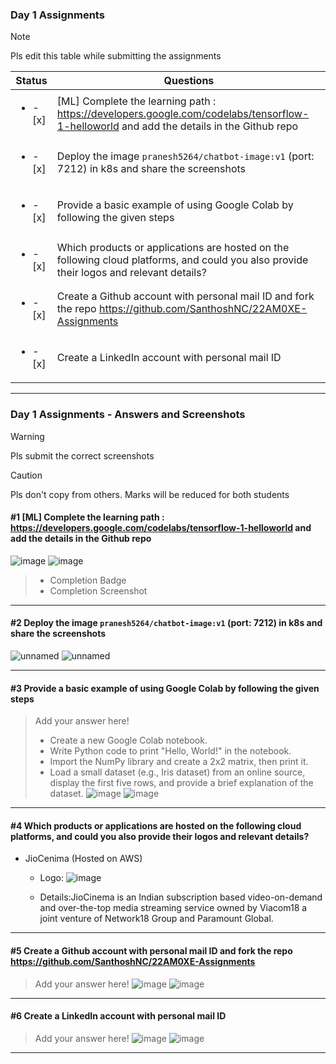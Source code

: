 ### Day 1 Assignments

> [!NOTE]
> Pls edit this table while submitting the assignments

| Status         | Questions     | 
|----------------|---------------|
| <ul><li>- [x] </li></ul> | [ML] Complete the learning path : https://developers.google.com/codelabs/tensorflow-1-helloworld and add the details in the Github repo |
| <ul><li>- [x] </li></ul> | Deploy the image `pranesh5264/chatbot-image:v1` (port: 7212) in k8s and share the screenshots |
| <ul><li>- [x] </li></ul> | Provide a basic example of using Google Colab by following the given steps  |
| <ul><li>- [x] </li></ul> | Which products or applications are hosted on the following cloud platforms, and could you also provide their logos and relevant details?  |
| <ul><li>- [x] </li></ul> | Create a Github account with personal mail ID and fork the repo https://github.com/SanthoshNC/22AM0XE-Assignments  |
| <ul><li>- [x] </li></ul> | Create a LinkedIn account with personal mail ID  |


***

### Day 1 Assignments - Answers and Screenshots

> [!WARNING]
> Pls submit the correct screenshots

> [!CAUTION]
> Pls don't copy from others. Marks will be reduced for both students

#### #1 [ML] Complete the learning path : https://developers.google.com/codelabs/tensorflow-1-helloworld and add the details in the Github repo
![image](https://github.com/user-attachments/assets/dd24f83f-93a1-48f6-a822-f79180a1d7d7)
![image](https://github.com/user-attachments/assets/73744ac1-01e4-48a1-9f5c-1d5550e44d16)


> - Completion Badge
> - Completion Screenshot	

***

#### #2 Deploy the image `pranesh5264/chatbot-image:v1` (port: 7212) in k8s and share the screenshots
![unnamed](https://github.com/user-attachments/assets/ab0c8695-0ac8-4cdd-a583-4ee8fcc0a616)
![unnamed](https://github.com/user-attachments/assets/ddf47b73-cfdb-48f8-9ade-04aa06417db6)


***

#### #3 Provide a basic example of using Google Colab by following the given steps
> Add your answer here!
> - Create a new Google Colab notebook.
> - Write Python code to print "Hello, World!" in the notebook.
> - Import the NumPy library and create a 2x2 matrix, then print it.
> - Load a small dataset (e.g., Iris dataset) from an online source, display the first five rows, and provide a brief explanation of the dataset.
![image](https://github.com/user-attachments/assets/d78dcc7b-7b01-4b70-88bd-311d4c09e804)
![image](https://github.com/user-attachments/assets/33d03f76-fbdb-4de3-93c9-1953cdfbe8f0)


***

#### #4 Which products or applications are hosted on the following cloud platforms, and could you also provide their logos and relevant details? 
- JioCenima (Hosted on AWS)
  - Logo: ![image](https://github.com/user-attachments/assets/ee8d809d-8bf4-4b96-9d0e-80c7fb63ea42)

  - Details:JioCinema is an Indian subscription based video-on-demand and over-the-top media streaming service owned by Viacom18 a joint venture of Network18 Group and Paramount Global. 


***

#### #5 Create a Github account with personal mail ID and fork the repo https://github.com/SanthoshNC/22AM0XE-Assignments
> Add your answer here!
![image](https://github.com/user-attachments/assets/dc464449-40ae-499e-b3ae-d28848c50da6)
![image](https://github.com/user-attachments/assets/81529501-8ffe-4f6e-91e2-17b915948232)

***

#### #6 Create a LinkedIn account with personal mail ID
> Add your answer here!
![image](https://github.com/user-attachments/assets/355078d1-bc2b-437b-b6bd-79a82f469ac3)
![image](https://github.com/user-attachments/assets/61a741bb-23fd-4e28-a899-59779a8eae63)

***
